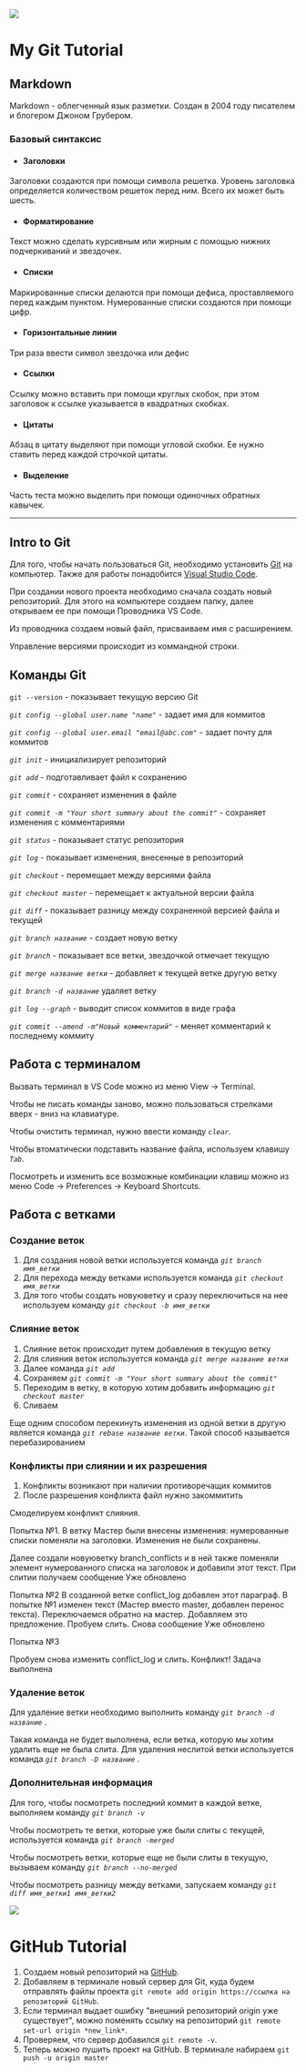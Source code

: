 ![](https://git-scm.com/images/logos/1color-darkbg@2x.png)
 # My Git Tutorial
## __Markdown__
Markdown - облегченный язык разметки. Создан в 2004 году писателем и блогером Джоном Грубером.
### __Базовый синтаксис__
* #### __Заголовки__
Заголовки создаются при помощи символа решетка.  Уровень заголовка определяется количеством решеток перед ним. Всего их может быть шесть. 

* #### __Форматирование__
Текст можно сделать курсивным или жирным с помощью нижних подчеркиваний и звездочек.


* #### __Списки__

Маркированные списки делаются при помощи дефиса, проставляемого перед каждым пунктом.
Нумерованные списки создаются при помощи цифр.

* #### __Горизонтальные линии__
Три раза ввести символ звездочка или дефис
* #### __Ссылки__
Ссылку можно вставить при помощи круглых скобок, при этом заголовок к ссылке указывается в квадратных скобках.
* #### __Цитаты__
Абзац в цитату выделяют при помощи угловой скобки. Ее нужно ставить перед каждой строчкой цитаты.
* #### __Выделение__
Часть теста можно выделить при помощи одиночных обратных кавычек. 
___
## __Intro to Git__
Для того, чтобы начать пользоваться Git, необходимо установить [Git](https://git-scm.com/download/mac) на компьютер.
Также для работы понадобится [Visual Studio Code](https://code.visualstudio.com).

При создании нового проекта необходимо сначала создать новый репозиторий. Для этого на компьютере создаем папку, далее открываем ее при помощи Проводника VS Code.

Из проводника создаем новый файл, присваиваем имя с расширением.

Управление версиями происходит из коммандной строки.

## **Команды Git**

`git --version` - показывает текущую версию Git 

*`git config --global user.name "name"`* - задает имя для коммитов

*`git config --global user.email "email@abc.com"`* - задает почту для коммитов

*`git init`* - инициализирует репозиторий

*`git add`* - подготавливает файл к сохранению

*`git commit`* - сохраняет изменения в файле

*`git commit -m "Your short summary about the commit"`* - сохраняет изменения с комментариями

*`git status`* - показывает статус репозитория

*`git log`* - показывает изменения, внесенные в репозиторий

*`git checkout`* - перемещает между версиями файла

*`git checkout master`* - перемещает к актуальной версии файла

*`git diff`* - показывает разницу между сохраненной версией файла и текущей

*`git branch название`* - создает новую ветку

*`git branch`* - показывает все ветки, звездочкой отмечает текущую

*`git merge название ветки`* - добавляет к текущей ветке другую ветку

*`git branch -d название`* удаляет ветку

*`git log --graph`* - выводит список коммитов в виде графа

*`git commit --amend -m"Новый комментарий"`* - меняет комментарий к последнему коммиту 

## **Работа с терминалом**
Вызвать терминал в VS Code можно из меню View -> Terminal.

Чтобы не писать команды заново, можно пользоваться стрелками вверх - вниз на клавиатуре.

Чтобы очистить терминал, нужно ввести команду *`clear`*.

Чтобы втоматически подставить название файла, используем клавишу *`Tab`*.

Посмотреть и изменить все возможные комбинации клавиш можно из меню Code -> Preferences -> Keyboard Shortcuts.

## **Работа с ветками**
### __Создание веток__
1. Для создания новой ветки используется команда *`git branch имя_ветки`*
2. Для перехода между ветками используется команда *`git checkout имя_ветки`*
3. Для того чтобы создать новуюветку и сразу переключиться на нее используем команду *`git checkout -b имя_ветки`*
### __Слияние веток__
1. Слияние веток происходит путем добавления в текущую ветку
2. Для слияния веток используется команда *`git merge название ветки`* 
3. Далее команда *`git add`*
4. Сохраняем *`git commit -m "Your short summary about the commit"`* 
5. Переходим в ветку, в которую хотим добавить информацию *`git checkout master`*
6. Сливаем

Еще одним способом перекинуть изменения из одной ветки в другую является команда  *`git rebase название ветки`*. Такой способ называется перебазированием 
### Конфликты при слиянии и их разрешения
1. Конфликты возникают при наличии противоречащих коммитов
2. После разрешения конфликта файл нужно закоммитить

Смоделируем конфликт слияния.

Попытка №1.
В ветку Мастер были внесены изменения: нумерованные списки поменяли на заголовки. Изменения не были сохранены. 

Далее создали новуюветку branch_conflicts и в ней также поменяли элемент нумерованного списка на заголовок и добавили этот текст. При слитии получаем сообщение Уже обновлено

Попытка №2 
В созданной ветке conflict_log добавлен этот параграф. В попытке №1 изменен текст (Мастер вместо master, добавлен перенос текста). Переключаемся обратно на мастер. Добавляем это предложение. Пробуем слить. Снова сообщение Уже обновлено

Попытка №3

Пробуем снова изменить conflict_log и слить. Конфликт! Задача выполнена

### __Удаление веток__

Для удаление ветки необходимо выполнить команду *`git branch -d название`* . 

Такая команда не будет выполнена, если ветка, которую мы хотим удалить еще не была слита.
Для удаления неслитой ветки используется команда *`git branch -D название`* . 

### __Дополнительная информация__ 

Для того, чтобы посмотреть последний коммит в каждой ветке, выполняем команду *`git branch -v`* 

Чтобы посмотреть те ветки, которые уже были слиты с текущей, используется команда *`git branch -merged`* 

Чтобы посмотреть ветки, которые еще не были слиты в текущую, вызываем команду *`git branch --no-merged`* 

Чтобы посмотреть разницу между ветками, запускаем команду *`git diff имя_ветки1 имя_ветки2`* 

![](https://avatars.githubusercontent.com/u/9919?s=280&v=4) 
# GitHub Tutorial

1. Создаем новый репозиторий на [GitHub](https://github.com). 
2. Добавляем в терминале новый сервер для Git, куда будем отправлять файлы проекта `git remote add origin https://ссылка на репозиторий GitHub`.
3. Если терминал выдает ошибку "внешний репозиторий origin уже существует", можно поменять ссылку на репозиторий `git remote set-url origin *new_link*`.
4. Проверяем, что сервер добавился `git remote -v`.
5. Теперь можно пушить проект на GitHub. В терминале набираем `git push -u origin master`





